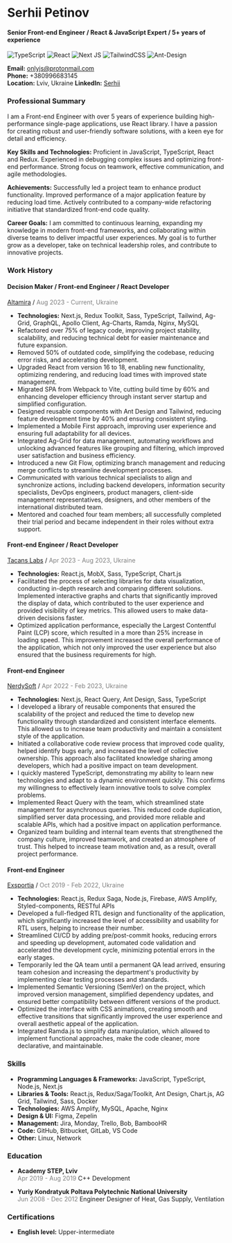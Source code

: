 # Serhii Petinov

#### Senior Front-end Engineer / React & JavaScript Expert / 5+ years of experience

![TypeScript](https://img.shields.io/badge/typescript-%23007ACC.svg?style=for-the-badge&logo=typescript&logoColor=white) ![React](https://img.shields.io/badge/react-%2320232a.svg?style=for-the-badge&logo=react&logoColor=%2361DAFB) ![Next JS](https://img.shields.io/badge/Next-black?style=for-the-badge&logo=next.js&logoColor=white) ![TailwindCSS](https://img.shields.io/badge/tailwindcss-%2338B2AC.svg?style=for-the-badge&logo=tailwind-css&logoColor=white) ![Ant-Design](https://img.shields.io/badge/-AntDesign-%230170FE?style=for-the-badge&logo=ant-design&logoColor=white)

**Email:** [onlyjs@protonmail.com](mailto:onlyjs@protonmail.com)  
**Phone:** +380996683145  
**Location:** Lviv, Ukraine
**LinkedIn:** [Serhii](https://www.linkedin.com/in/serhii-front-end-engineer/)

### Professional Summary

I am a Front-end Engineer with over 5 years of experience building high-performance single-page applications, use React library. I have a passion for creating robust and user-friendly software solutions, with a keen eye for detail and efficiency.

**Key Skills and Technologies:**
Proficient in JavaScript, TypeScript, React and Redux.
Experienced in debugging complex issues and optimizing front-end performance.
Strong focus on teamwork, effective communication, and agile methodologies.

**Achievements:**
Successfully led a project team to enhance product functionality.
Improved performance of a major application feature by reducing load time.
Actively contributed to a company-wide refactoring initiative that standardized front-end code quality.

**Career Goals:**
I am committed to continuous learning, expanding my knowledge in modern front-end frameworks, and collaborating within diverse teams to deliver impactful user experiences. My goal is to further grow as a developer, take on technical leadership roles, and contribute to innovative projects.

### Work History

#### Decision Maker / Front-end Engineer / React Developer

[Altamira](https://www.altamira.ai/) / <span style="color:gray">Aug 2023 - Current, Ukraine</span>

- **Technologies:** Next.js, Redux Toolkit, Sass, TypeScript, Tailwind, Ag-Grid, GraphQL, Apollo Client, Ag-Charts, Ramda, Nginx, MySQL
- Refactored over 75% of legacy code, improving project stability, scalability, and reducing technical debt for easier maintenance and future expansion.
- Removed 50% of outdated code, simplifying the codebase, reducing error risks, and accelerating development.
- Upgraded React from version 16 to 18, enabling new functionality, optimizing rendering, and reducing load times with improved state management.
- Migrated SPA from Webpack to Vite, cutting build time by 60% and enhancing developer efficiency through instant server startup and simplified configuration.
- Designed reusable components with Ant Design and Tailwind, reducing feature development time by 40% and ensuring consistent styling.
- Implemented a Mobile First approach, improving user experience and ensuring full adaptability for all devices.
- Integrated Ag-Grid for data management, automating workflows and unlocking advanced features like grouping and filtering, which improved user satisfaction and business efficiency.
- Introduced a new Git Flow, optimizing branch management and reducing merge conflicts to streamline development processes.
- Communicated with various technical specialists to align and synchronize actions, including backend developers, information security specialists, DevOps engineers, product managers, client-side management representatives, designers, and other members of the international distributed team.
- Mentored and coached four team members; all successfully completed their trial period and became independent in their roles without extra support.

#### Front-end Engineer / React Developer

[Tacans Labs](https://tacans.com/) / <span style="color:gray">Apr 2023 - Aug 2023, Ukraine</span>

- **Technologies:** React.js, MobX, Sass, TypeScript, Chart.js
- Facilitated the process of selecting libraries for data visualization, conducting in-depth research and comparing different solutions. Implemented interactive graphs and charts that significantly improved the display of data, which contributed to the user experience and provided visibility of key metrics. This allowed users to make data-driven decisions faster.
- Optimized application performance, especially the Largest Contentful Paint (LCP) score, which resulted in a more than 25% increase in loading speed. This improvement increased the overall performance of the application, which not only improved the user experience but also ensured that the business requirements for high.

#### Front-end Engineer

[NerdySoft](https://nerdysoft.com/) / <span style="color:gray">Apr 2022 - Feb 2023, Ukraine</span>

- **Technologies:** Next.js, React Query, Ant Design, Sass, TypeScript
- I developed a library of reusable components that ensured the scalability of the project and reduced the time to develop new functionality through standardized and consistent interface elements. This allowed us to increase team productivity and maintain a consistent style of the application.
- Initiated a collaborative code review process that improved code quality, helped identify bugs early, and increased the level of collective ownership. This approach also facilitated knowledge sharing among developers, which had a positive impact on team development.
- I quickly mastered TypeScript, demonstrating my ability to learn new technologies and adapt to a dynamic environment quickly. This confirms my willingness to effectively learn innovative tools to solve complex problems.
- Implemented React Query with the team, which streamlined state management for asynchronous queries. This reduced code duplication, simplified server data processing, and provided more reliable and scalable APIs, which had a positive impact on application performance.
- Organized team building and internal team events that strengthened the company culture, improved teamwork, and created an atmosphere of trust. This helped to increase team motivation and, as a result, overall project performance.

#### Front-end Engineer

[Exsportia](https://www.exsportia.com/) / <span style="color:gray">Oct 2019 - Feb 2022, Ukraine</span>

- **Technologies:** React.js, Redux Saga, Node.js, Firebase, AWS Amplify, Styled-components, RESTful APIs
- Developed a full-fledged RTL design and functionality of the application, which significantly increased the level of accessibility and usability for RTL users, helping to increase their number.
- Streamlined CI/CD by adding pre/post-commit hooks, reducing errors and speeding up development, automated code validation and accelerated the development cycle, minimizing potential errors in the early stages.
- Temporarily led the QA team until a permanent QA lead arrived, ensuring team cohesion and increasing the department's productivity by implementing clear testing processes and standards.
- Implemented Semantic Versioning (SemVer) on the project, which improved version management, simplified dependency updates, and ensured better compatibility between different versions of the product.
- Optimized the interface with CSS animations, creating smooth and effective transitions that significantly improved the user experience and overall aesthetic appeal of the application.
- Integrated Ramda.js to simplify data manipulation, which allowed to implement functional approaches, make the code cleaner, more declarative, and maintainable.

### Skills

- **Programming Languages & Frameworks:** JavaScript, TypeScript, Node.js, Next.js
- **Libraries & Tools:** React.js, Redux/Saga/Toolkit, Ant Design, Chart.js, AG Grid, Tailwind, Sass, Docker
- **Technologies:** AWS Amplify, MySQL, Apache, Nginx
- **Design & UI:** Figma, Zepelin
- **Management:** Jira, Monday, Trello, Bob, BambooHR
- **Code:** GitHub, Bitbucket, GitLab, VS Code
- **Other:** Linux, Network

### Education

- **Academy STEP, Lviv**  
  <span style="color:gray">Apr 2019 - Aug 2019</span>
  C++ Development

- **Yuriy Kondratyuk Poltava Polytechnic National University**  
  <span style="color:gray">Jun 2008 - Dec 2012</span>
  Engineer Designer of Heat, Gas Supply, Ventilation

### Certifications

- **English level:** Upper-intermediate
